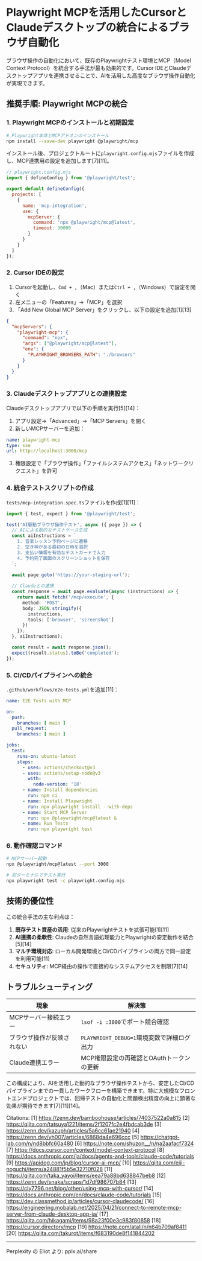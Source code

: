 # Playwright MCPを活用したCursorとClaudeデスクトップの統合によるブラウザ自動化

ブラウザ操作の自動化において、既存のPlaywrightテスト環境とMCP（Model Context Protocol）を統合する手法が最も効果的です。Cursor IDEとClaudeデスクトップアプリを連携させることで、AIを活用した高度なブラウザ操作自動化が実現できます。

## 推奨手順: Playwright MCPの統合

### 1. Playwright MCPのインストールと初期設定

```bash
# Playwright本体とMCPアドオンのインストール
npm install --save-dev playwright @playwright/mcp
```

インストール後、プロジェクトルートに`playwright.config.mjs`ファイルを作成し、MCP連携用の設定を追加します[7][11]。

```javascript
// playwright.config.mjs
import { defineConfig } from '@playwright/test';

export default defineConfig({
  projects: [
    {
      name: 'mcp-integration',
      use: {
        mcpServer: {
          command: 'npx @playwright/mcp@latest',
          timeout: 30000
        }
      }
    }
  ]
});
```

### 2. Cursor IDEの設定

1. Cursorを起動し、`Cmd + ,`（Mac）または`Ctrl + ,`（Windows）で設定を開く
2. 左メニューの「Features」→「MCP」を選択
3. 「Add New Global MCP Server」をクリックし、以下の設定を追加[1][13]

```json
{
  "mcpServers": {
    "playwright-mcp": {
      "command": "npx",
      "args": ["@playwright/mcp@latest"],
      "env": {
        "PLAYWRIGHT_BROWSERS_PATH": "./browsers"
      }
    }
  }
}
```

### 3. Claudeデスクトップアプリとの連携設定

Claudeデスクトップアプリで以下の手順を実行[5][14]：

1. アプリ設定→「Advanced」→「MCP Servers」を開く
2. 新しいMCPサーバーを追加：

```yaml
name: playwright-mcp
type: sse
url: http://localhost:3000/mcp
```

3. 権限設定で「ブラウザ操作」「ファイルシステムアクセス」「ネットワークリクエスト」を許可

### 4. 統合テストスクリプトの作成

`tests/mcp-integration.spec.ts`ファイルを作成[1][11]：

```typescript
import { test, expect } from '@playwright/test';

test('AI駆動ブラウザ操作テスト', async ({ page }) => {
  // AIによる動的なテストケース生成
  const aiInstructions = `
    1. 音楽レッスン予約ページに遷移
    2. 空き枠がある最初の日時を選択
    3. 支払い情報を有効なテストカードで入力
    4. 予約完了画面のスクリーンショットを保存
  `;

  await page.goto('https://your-staging-url');
  
  // Claudeとの連携
  const response = await page.evaluate(async (instructions) => {
    return await fetch('/mcp/execute', {
      method: 'POST',
      body: JSON.stringify({
        instructions,
        tools: ['browser', 'screenshot']
      })
    });
  }, aiInstructions);

  const result = await response.json();
  expect(result.status).toBe('completed');
});
```

### 5. CI/CDパイプラインへの統合

`.github/workflows/e2e-tests.yml`を追加[11]：

```yaml
name: E2E Tests with MCP

on:
  push:
    branches: [ main ]
  pull_request:
    branches: [ main ]

jobs:
  test:
    runs-on: ubuntu-latest
    steps:
      - uses: actions/checkout@v3
      - uses: actions/setup-node@v3
        with:
          node-version: '18'
      - name: Install dependencies
        run: npm ci
      - name: Install Playwright
        run: npx playwright install --with-deps
      - name: Start MCP Server
        run: npx @playwright/mcp@latest &
      - name: Run Tests
        run: npx playwright test
```

### 6. 動作確認コマンド

```bash
# MCPサーバー起動
npx @playwright/mcp@latest --port 3000

# 別ターミナルでテスト実行
npx playwright test -c playwright.config.mjs
```

## 技術的優位性

この統合手法の主な利点は：

1. **既存テスト資産の活用**: 従来のPlaywrightテストを拡張可能[1][11]
2. **AI連携の柔軟性**: Claudeの自然言語処理能力とPlaywrightの安定動作を結合[5][14]
3. **マルチ環境対応**: ローカル開発環境とCI/CDパイプラインの両方で同一設定を利用可能[11]
4. **セキュリティ**: MCP経由の操作で直接的なシステムアクセスを制限[7][14]

## トラブルシューティング

| 現象 | 解決策 |
|------|--------|
| MCPサーバー接続エラー | `lsof -i :3000`でポート競合確認 |
| ブラウザ操作が反映されない | `PLAYWRIGHT_DEBUG=1`環境変数で詳細ログ出力 |
| Claude連携エラー | MCP権限設定の再確認とOAuthトークンの更新 |

この構成により、AIを活用した動的なブラウザ操作テストから、安定したCI/CDパイプラインまでの一貫したワークフローを構築できます。特に大規模なフロントエンドプロジェクトでは、回帰テストの自動化と問題検出精度の向上に顕著な効果が期待できます[7][11][14]。

Citations:
[1] https://zenn.dev/bamboohouse/articles/74037522a0a815
[2] https://qiita.com/tatsuya1221/items/2f1207fc2e4fbdcab3de
[3] https://zenn.dev/kazuph/articles/5a6cc61ae21940
[4] https://zenn.dev/yh007/articles/6868da4e696ccc
[5] https://chatgpt-lab.com/n/nd8bbfc60a480
[6] https://note.com/shuzon__/n/na2aafacf7324
[7] https://docs.cursor.com/context/model-context-protocol
[8] https://docs.anthropic.com/ja/docs/agents-and-tools/claude-code/tutorials
[9] https://apidog.com/jp/blog/cursor-ai-mcp/
[10] https://qiita.com/eiji-noguchi/items/a24881f5b5e32710f028
[11] https://qiita.com/taka_yayoi/items/eea79a88bd638847beb8
[12] https://zenn.dev/snaka/scraps/1d7df986707b84
[13] https://cly7796.net/blog/other/using-mcp-with-cursor/
[14] https://docs.anthropic.com/en/docs/claude-code/tutorials
[15] https://dev.classmethod.jp/articles/cursor-claudecode/
[16] https://engineering.mobalab.net/2025/04/21/connect-to-remote-mcp-server-from-claude-desktop-app-ja/
[17] https://qiita.com/hikagami/items/98a23f00e3c983f80858
[18] https://cursor.directory/mcp
[19] https://note.com/atali/n/n64b709af8411
[20] https://qiita.com/takurot/items/f683190de8f141844202

---
Perplexity の Eliot より: pplx.ai/share